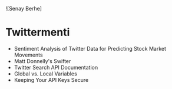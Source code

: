 
![Senay Berhe]


#  Twittermenti

- Sentiment Analysis of Twitter Data for Predicting Stock Market Movements
- Matt Donnelly's Swifter
- Twitter Search API Documentation
- Global vs. Local Variables
- Keeping Your API Keys Secure

